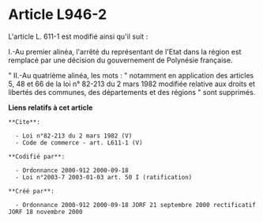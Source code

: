 # Article L946-2

L'article L. 611-1 est modifié ainsi qu'il suit : 

I.-Au premier alinéa, l'arrêté du représentant de l'Etat dans la région est remplacé par une décision du gouvernement de
Polynésie française. 

" II.-Au quatrième alinéa, les mots : " notamment en application des articles 5, 48 et 66 de la loi n° 82-213 du 2 mars 1982
modifiée relative aux droits et libertés des communes, des départements et des régions " sont supprimés.

**Liens relatifs à cet article**

	**Cite**:

	  - Loi n°82-213 du 2 mars 1982 (V)
	  - Code de commerce - art. L611-1 (V)

	**Codifié par**:

	  - Ordonnance 2000-912 2000-09-18
	  - Loi n°2003-7 2003-01-03 art. 50 I (ratification)

	**Créé par**:

	  - Ordonnance 2000-912 2000-09-18 JORF 21 septembre 2000 rectificatif JORF 18 novembre 2000
